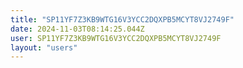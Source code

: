 ```yaml
---
title: "SP11YF7Z3KB9WTG16V3YCC2DQXPB5MCYT8VJ2749F"
date: 2024-11-03T08:14:25.044Z
user: SP11YF7Z3KB9WTG16V3YCC2DQXPB5MCYT8VJ2749F
layout: "users"
---
```

    